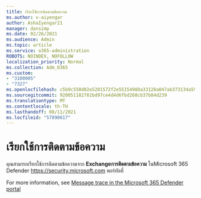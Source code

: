 ```yaml
---
title: เรียกใช้การติดตามข้อความ
ms.author: v-aiyengar
author: AshaIyengar21
manager: dansimp
ms.date: 02/26/2021
ms.audience: Admin
ms.topic: article
ms.service: o365-administration
ROBOTS: NOINDEX, NOFOLLOW
localization_priority: Normal
ms.collection: Adm_O365
ms.custom:
- "3100005"
- "7327"
ms.openlocfilehash: c5b9c550d02e5201572f2e55154988a33128a047ab373134a59188f6ab59820b
ms.sourcegitcommit: 920051182781bd97ce4d4d6fbd268cb37b84d239
ms.translationtype: MT
ms.contentlocale: th-TH
ms.lasthandoff: 08/11/2021
ms.locfileid: "57890617"
---
```

# <a name="run-a-message-trace"></a>เรียกใช้การติดตามข้อความ

คุณสามารถเรียกใช้การติดตามข้อความจาก **Exchangeการติดตามข้อความ** ในMicrosoft 365 Defender <https://security.microsoft.com> พอร์ทัลที่

For more information, see [Message trace in the Microsoft 365 Defender portal](https://docs.microsoft.com/microsoft-365/security/office-365-security/message-trace-scc)
